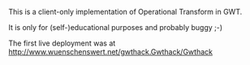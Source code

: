 This is a client-only implementation of Operational Transform in GWT.

It is only for (self-)educational purposes and probably buggy ;-)

The first live deployment was at http://www.wuenschenswert.net/gwthack.Gwthack/Gwthack

